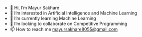 - 👋 Hi, I’m Mayur Sakhare
- 👀 I’m interested in Artificial Intelligence and Machine Learning
- 🌱 I’m currently learning Machine Learning 
- 💞️ I’m looking to collaborate on Competitive Programming
- 📫 How to reach me mayursakhare8055@gmail.com

<!---
mayursanjay1403/mayursanjay1403 is a ✨ special ✨ repository because its `README.md` (this file) appears on your GitHub profile.
You can click the Preview link to take a look at your changes.
--->
